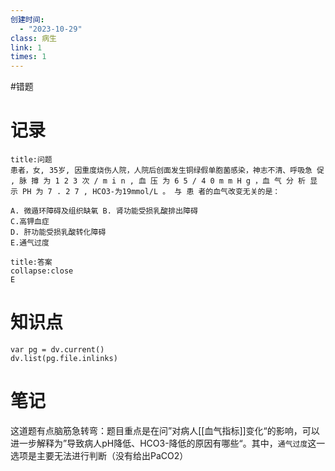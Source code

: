 ```yaml
---
创建时间:
  - "2023-10-29"
class: 病生
link: 1
times: 1
---
```

#错题


记录
==
```ad-question
title:问题
患者，女, 35岁, 因重度烧伤人院，人院后创面发生铜绿假单胞菌感染，神志不清、呼吸急 促 , 脉 撙 为 1 2 3 次 / m i n , 血 压 为 6 5 / 4 0 m m H g ，血 气 分 析 显 示 PH 为 7 . 2 7 , HCO3-为19mmol/L 。 与 患 者的血气改变无关的是：

A. 微遁环障碍及组织缺氧 B. 肾功能受损乳酸排出障碍
C.高钾血症
D. 肝功能受损乳酸转化障碍
E.通气过度
```

```ad-note
title:答案
collapse:close
E
```

知识点
==
```dataviewjs
var pg = dv.current()
dv.list(pg.file.inlinks)
```

笔记
==
这道题有点脑筋急转弯：题目重点是在问”对病人[[血气指标]]变化“的影响，可以进一步解释为”导致病人pH降低、HCO3-降低的原因有哪些“。其中，`通气过度`这一选项是主要无法进行判断（没有给出PaCO2）